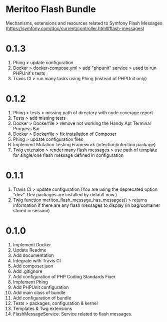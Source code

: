 # Meritoo Flash Bundle

Mechanisms, extensions and resources related to Symfony Flash Messages
(https://symfony.com/doc/current/controller.html#flash-messages)

# 0.1.3

1. Phing > update configuration
2. Docker > docker-compose.yml > add "phpunit" service > used to run PHPUnit's tests
3. Travis CI > run many tasks using Phing (instead of PHPUnit only)

# 0.1.2

1. Phing > tests > missing path of directory with code coverage report
2. Tests > add missing tests
3. Docker > Dockerfile > remove not working the Handy Apt Terminal Progress Bar
4. Docker > Dockerfile > fix installation of Composer
5. Phing > update configuration files
6. Implement Mutation Testing Framework (infection/infection package)
7. Twig extension > render many flash messages > use path of template for single/one flash message defined in 
configuration

# 0.1.1

1. Travis CI > update configuration (You are using the deprecated option "dev". Dev packages are installed by default
now.)
2. Twig function meritoo_flash_message_has_messages() > returns information if there are any flash messages to 
display (in bag/container stored in session)

# 0.1.0

1. Implement Docker
2. Update Readme
3. Add documentation
4. Integrate with Travis CI
5. Add composer.json
6. Add .gitignore
7. Add configuration of PHP Coding Standards Fixer
8. Implement Phing
9. Add PHPUnit configuration
10. Add main class of bundle
11. Add configuration of bundle
12. Tests > packages, configuration & kernel
13. Templates & Twg extensions
14. FlashMessageService. Service related to flash messages.
